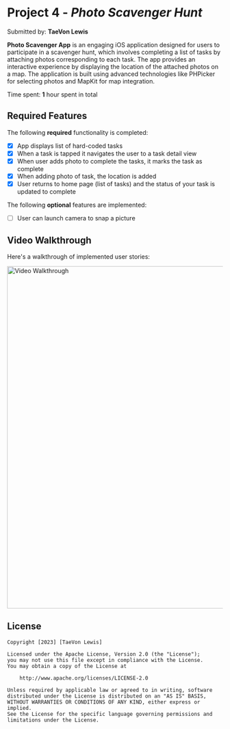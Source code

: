 # Project 4 - *Photo Scavenger Hunt*

Submitted by: **TaeVon Lewis**

**Photo Scavenger App** is an engaging iOS application designed for users to participate in a scavenger hunt, which involves completing a list of tasks by attaching photos corresponding to each task. The app provides an interactive experience by displaying the location of the attached photos on a map. The application is built using advanced technologies like PHPicker for selecting photos and MapKit for map integration.

Time spent: **1** hour spent in total

## Required Features

The following **required** functionality is completed:

- [x] App displays list of hard-coded tasks
- [x] When a task is tapped it navigates the user to a task detail view
- [x] When user adds photo to complete the tasks, it marks the task as complete
- [x] When adding photo of task, the location is added
- [x] User returns to home page (list of tasks) and the status of your task is updated to complete
 
The following **optional** features are implemented:

- [ ] User can launch camera to snap a picture	

## Video Walkthrough

Here's a walkthrough of implemented user stories:

<img src=https://user-images.githubusercontent.com/65370736/225680711-aaffc35b-82ea-47e4-ace5-d62983010e6c.gif title="Video Walkthrough" width=800 alt="Video Walkthrough" />

## License

    Copyright [2023] [TaeVon Lewis]

    Licensed under the Apache License, Version 2.0 (the "License");
    you may not use this file except in compliance with the License.
    You may obtain a copy of the License at

        http://www.apache.org/licenses/LICENSE-2.0

    Unless required by applicable law or agreed to in writing, software
    distributed under the License is distributed on an "AS IS" BASIS,
    WITHOUT WARRANTIES OR CONDITIONS OF ANY KIND, either express or implied.
    See the License for the specific language governing permissions and
    limitations under the License.
